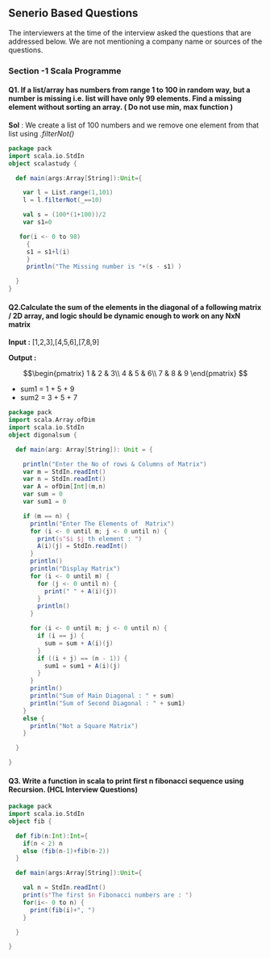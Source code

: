 ## Senerio Based Questions

The interviewers at the time of the interview asked the questions that are addressed below. We are not mentioning a company name or sources of the questions.

### Section -1 Scala Programme 

#### Q1. If a list/array has numbers from range 1 to 100 in random way, but a number is missing i.e. list will have only 99 elements. Find a missing element without sorting an array. ( Do not use min, max function )

**Sol** : We create a list of 100 numbers and we remove one element from that list using *.filterNot()*

```scala
package pack
import scala.io.StdIn
object scalastudy {

  def main(args:Array[String]):Unit={

    var l = List.range(1,101)
    l = l.filterNot(_==10)

    val s = (100*(1+100))/2
    var s1=0

   for(i <- 0 to 98)
     {
     s1 = s1+l(i)
     }
     println("The Missing number is "+(s - s1) )

  }
}
```

#### Q2.Calculate the sum of the elements in the diagonal of a following matrix / 2D array, and logic should be dynamic enough to work on any NxN matrix

**Input :** [1,2,3],[4,5,6],[7,8,9]

**Output :**

```math
\begin{pmatrix}
1 & 2 & 3\\
4 & 5 & 6\\
7 & 8 & 9
\end{pmatrix}

```
- sum1 = 1 + 5 + 9
- sum2 = 3 + 5 + 7 

```scala
package pack
import scala.Array.ofDim
import scala.io.StdIn
object digonalsum {

  def main(arg: Array[String]): Unit = {

    println("Enter the No of rows & Columns of Matrix")
    var m = StdIn.readInt()
    var n = StdIn.readInt()
    var A = ofDim[Int](m,n)
    var sum = 0
    var sum1 = 0

    if (m == n) {
      println("Enter The Elements of  Matrix")
      for (i <- 0 until m; j <- 0 until n) {
        print(s"$i $j th element : ")
        A(i)(j) = StdIn.readInt()
      }
      println()
      println("Display Matrix")
      for (i <- 0 until m) {
        for (j <- 0 until n) {
          print(" " + A(i)(j))
        }
        println()
      }

      for (i <- 0 until m; j <- 0 until n) {
        if (i == j) {
          sum = sum + A(i)(j)
        }
        if ((i + j) == (n - 1)) {
          sum1 = sum1 + A(i)(j)
        }
      }
      println()
      println("Sum of Main Diagonal : " + sum)
      println("Sum of Second Diagonal : " + sum1)
    }
    else {
      println("Not a Square Matrix")
    }

  }

}

```
#### Q3. Write a function in scala to print first n fibonacci sequence using Recursion. (HCL Interview Questions)

```scala
package pack
import scala.io.StdIn
object fib {

  def fib(n:Int):Int={
    if(n < 2) n
    else (fib(n-1)+fib(n-2))
  }

  def main(args:Array[String]):Unit={

    val n = StdIn.readInt()
    print(s"The first $n Fibonacci numbers are : ")
    for(i<- 0 to n) {
      print(fib(i)+", ")
    }

  }

}
```
